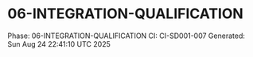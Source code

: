 # 06-INTEGRATION-QUALIFICATION
Phase: 06-INTEGRATION-QUALIFICATION
CI: CI-SD001-007
Generated: Sun Aug 24 22:41:10 UTC 2025
